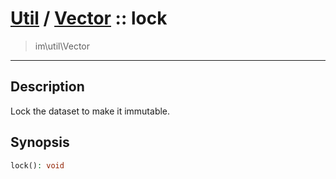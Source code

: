 # [Util](Util.md) / [Vector](Util-Vector.md) :: lock
 > im\util\Vector
____

## Description
Lock the dataset to make it immutable.

## Synopsis
```php
lock(): void
```
